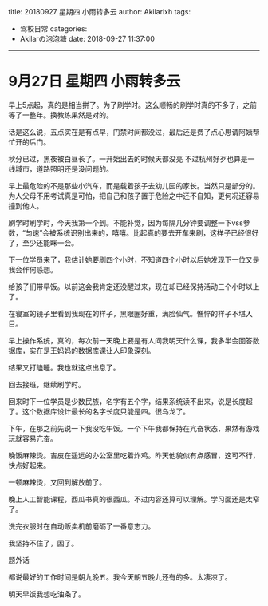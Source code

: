 title: 20180927 星期四 小雨转多云
author: Akilarlxh
tags:
  - 驾校日常
categories:
  - Akilarの泡泡糖
date: 2018-09-27 11:37:00
---
# 9月27日 星期四 小雨转多云

早上5点起，真的是相当拼了。为了刷学时。这么顺畅的刷学时真的不多了，之前等了一整年。换教练果然是对的。

话是这么说，五点实在是有点早，门禁时间都没过，最后还是费了点心思请阿姨帮忙开的后门。

秋分已过，黑夜被白昼长了。一开始出去的时候天都没亮 不过杭州好歹也算是一线城市，道路照明还是没问题的。

早上最危险的不是那些小汽车，而是载着孩子去幼儿园的家长。当然只是部分的。为人父母不用考试真是可怕，把自己和孩子置于危险之中还不自知，更何况还容易撞到他人。

刷学时刷学时，今天我第一个到。不能补觉，因为每隔几分钟要调整一下vss参数，“匀速”会被系统识别出来的，嘻嘻。比起真的要去开车来刷，这样子已经很好了，至少还能眯一会。

下一位学员来了，我估计她要刷四个小时，不知道四个小时以后她发现下一位又是我会作何感想。

给孩子们带早饭。以前这会我肯定还没醒过来，现在却已经保持活动三个小时以上了。

在寝室的镜子里看到我现在的样子，黑眼圈好重，满脸仙气。憔悴的样子不堪入目。

早上操作系统，真的，每次前一天晚上要是有人问我明天什么课，我多半会回答数据库，实在是王妈妈的数据库课让人印象深刻。

结果又打瞌睡。我也就这点出息了。

回去接班，继续刷学时。

回来时下一位学员是少数民族，名字有五个字，结果系统读不出来，说是长度超了。这个数据库设计最长的名字长度只能是四。很乌龙了。

下午，在那之前先说一下我没吃午饭。一个下午我都保持在亢奋状态，果然有游戏玩就容易亢奋。

晚饭麻辣烫。吉皮在遥远的办公室里吃着炸鸡。昨天他貌似有点感冒，这可不行，快点好起来。

一顿麻辣烫，又回到解放前了。

晚上人工智能课程，西瓜书真的很西瓜。不过内容还算可以理解。学习面还是太窄了。

洗完衣服时在自动贩卖机前磨砺了一番意志力。

我坚持不住了，困了。

题外话

都说最好的工作时间是朝九晚五。我今天朝五晚九还有的多。太凄凉了。

明天早饭我想吃油条了。